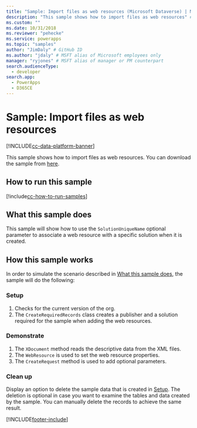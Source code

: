 ```yaml
---
title: "Sample: Import files as web resources (Microsoft Dataverse) | Microsoft Docs" # Intent and product brand in a unique string of 43-59 chars including spaces
description: "This sample shows how to import files as web resources" # 115-145 characters including spaces. This abstract displays in the search result.
ms.custom: ""
ms.date: 10/31/2018
ms.reviewer: "pehecke"
ms.service: powerapps
ms.topic: "samples"
author: "JimDaly" # GitHub ID
ms.author: "jdaly" # MSFT alias of Microsoft employees only
manager: "ryjones" # MSFT alias of manager or PM counterpart
search.audienceType: 
  - developer
search.app: 
  - PowerApps
  - D365CE
---
```


# Sample: Import files as web resources 

[!INCLUDE[cc-data-platform-banner](../../../../includes/cc-data-platform-banner.md)]

This sample shows how to import files as web resources. You can download the sample from [here](https://github.com/microsoft/PowerApps-Samples/tree/master/cds/orgsvc/C%23/ImportWebResources).

## How to run this sample

[!include[cc-how-to-run-samples](../../includes/cc-how-to-run-samples.md)]

## What this sample does

This sample will show how to use the `SolutionUniqueName` optional parameter to associate a web resource with a specific solution when it is created.

## How this sample works

In order to simulate the scenario described in [What this sample does](#what-this-sample-does), the sample will do the following:

### Setup

1. Checks for the current version of the org.
2. The `CreateRequiredRecords` class creates a publisher and a solution required for the sample when adding the web resources.


### Demonstrate

1. The `XDocument` method reads the descriptive data from the XML files. 
1. The `WebResource` is used to set the web resource properties.
1. The `CreateRequest` method is used to add optional parameters.

### Clean up

Display an option to delete the sample data that is created in [Setup](#setup). The deletion is optional in case you want to examine the tables and data created by the sample. You can manually delete the records to achieve the same result.



[!INCLUDE[footer-include](../../../../includes/footer-banner.md)]